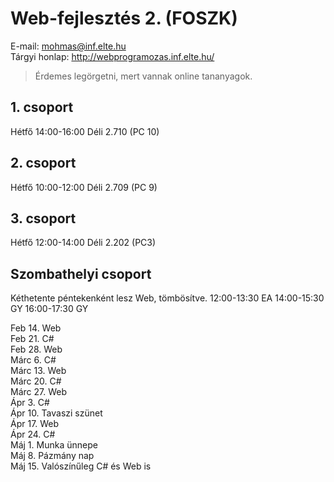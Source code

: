 
# Web-fejlesztés 2. (FOSZK)

E-mail: mohmas@inf.elte.hu  
Tárgyi honlap: http://webprogramozas.inf.elte.hu/  
> Érdemes legörgetni, mert vannak online tananyagok.  

<h2>1. csoport</h2>
Hétfő 14:00-16:00  
Déli 2.710 (PC 10)  

<h2>2. csoport</h2>
Hétfő 10:00-12:00  
Déli 2.709 (PC 9)  

<h2>3. csoport</h2>
Hétfő 12:00-14:00  
Déli 2.202 (PC3)  

<h2>Szombathelyi csoport</h2>
Kéthetente péntekenként lesz Web, tömbösítve.
12:00-13:30 EA  
14:00-15:30 GY  
16:00-17:30 GY  

Feb 14. Web  
Feb 21. C#  
Feb 28. Web  
Márc 6. C#  
Márc 13. Web  
Márc 20. C#  
Márc 27. Web  
Ápr 3. C#  
Ápr 10. Tavaszi szünet  
Ápr 17. Web  
Ápr 24. C#  
Máj 1. Munka ünnepe  
Máj 8. Pázmány nap  
Máj 15. Valószínűleg C# és Web is  

